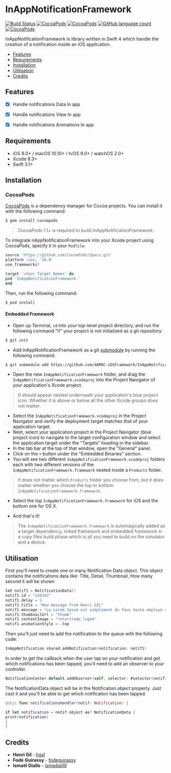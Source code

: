# InAppNotificationFramework

[![Build Status](https://travis-ci.org/4AMOC-iOSFramework/InAppNotificationFramework.svg?branch=master)](https://travis-ci.org/4AMOC-iOSFramework/InAppNotificationFramework/)
[![CocoaPods](https://img.shields.io/cocoapods/dt/InAppNotificationFramework.svg)]()
[![CocoaPods](https://img.shields.io/cocoapods/l/InAppNotificationFramework.svg)]()
[![GitHub language count](https://img.shields.io/github/languages/count/badges/InAppNotificationFramework.svg)]()
[![CocoaPods](https://img.shields.io/cocoapods/p/InAppNotificationFramework.svg)]()

InAppNotificationFramework is library written in Swift 4 which handle the creation of a notification inside an iOS application.

- [Features](#features)
- [Requirements](#requirements)
- [Installation](#installation)
- [Utilisation](#utilisation)
- [Credits](#credits)

## Features

- [x] Handle notifications Data In app
- [x] Handle notifications View In app
- [x] Handle notifications Animations In app


## Requirements
- iOS 8.0+ / macOS 10.10+ / tvOS 9.0+ / watchOS 2.0+
- Xcode 8.3+
- Swift 3.1+

## Installation
### CocoaPods
[CocoaPods](http://cocoapods.org) is a dependency manager for Cocoa projects. You can install it with the following command:

```bash
$ gem install cocoapods
```

> CocoaPods 1.1+ is required to build InAppNotificationFramework.

To integrate nAppNotificationFramework into your Xcode project using CocoaPods, specify it in your `Podfile`:

```ruby
source 'https://github.com/CocoaPods/Specs.git'
platform :ios, '10.0'
use_frameworks!

target '<Your Target Name>' do
pod 'InAppNotificationFramework.'
end
```

Then, run the following command:

```bash
$ pod install
```

#### Embedded Framework

- Open up Terminal, `cd` into your top-level project directory, and run the following command "if" your project is not initialized as a git repository:

```bash
$ git init
```

- Add InAppNotificationFramework as a git [submodule](http://git-scm.com/docs/git-submodule) by running the following command:

```bash
$ git submodule add https://github.com/4AMOC-iOSFramework/InAppNotificationFramework
```

- Open the new `InAppNotificationFramework` folder, and drag the `InAppNotificationFramework.xcodeproj` into the Project Navigator of your application's Xcode project.

> It should appear nested underneath your application's blue project icon. Whether it is above or below all the other Xcode groups does not matter.

- Select the `InAppNotificationFramework.xcodeproj` in the Project Navigator and verify the deployment target matches that of your application target.
- Next, select your application project in the Project Navigator (blue project icon) to navigate to the target configuration window and select the application target under the "Targets" heading in the sidebar.
- In the tab bar at the top of that window, open the "General" panel.
- Click on the `+` button under the "Embedded Binaries" section.
- You will see two different `InAppNotificationFramework.xcodeproj` folders each with two different versions of the `InAppNotificationFramework.framework` nested inside a `Products` folder.

> It does not matter which `Products` folder you choose from, but it does matter whether you choose the top or bottom `InAppNotificationFramework.framework`.

- Select the top `InAppNotificationFramework.framework` for iOS and the bottom one for OS X.


- And that's it!

> The `InAppNotificationFramework.framework` is automagically added as a target dependency, linked framework and embedded framework in a copy files build phase which is all you need to build on the simulator and a device.

## Utilisation
First you'll need to create one or many Notification Data object.
This object contains the notifications data like:
Title,
Detail,
Thumbnail,
How many second it will be shown

```swift
let notif1 = NotificationData()
notif1.id = "id4342"
notif1.delay = 5
notif1.title = "New message from Henri GIL"
notif1.message = "Le Lorem Ipsum est simplement du faux texte employé dans la"
notif1.thumbnailUrl = "thumb"
notif1.contentImage = "rotortrade_logo4"
notif1.animationStyle = .top
```

Then you'll just need to add the notification to the queue with the following code:

```swift
InAppNotification.shared.addNotification(notification: notif1)
```

In order to get the callback when the user tap on your notification and get which notifications has been tapped, you'll need to add an observer to your controller.

```swift
NotificationCenter.default.addObserver(self, selector: #selector(notificationsHandler), name: Notification.Name("notificationTapped") , object: nil)
```
The NotificationData object will be in the Notification.object property. Just cast it and you'll be able to get which notification has been tapped.

```swift
@objc func notificationsHandler(notif: Notification) {

if let notification = notif.object as? NotificationData {
print(notification)
}
}
```
## Credits

* **Henri Gil** - [hgxl](https://github.com/hgxl)
* **Fodé Guirassy** - [fodeguirassy](https://github.com/fodeguirassy)
* **Ismaël Diallo** - [ismadia09](https://github.com/ismadia09)
